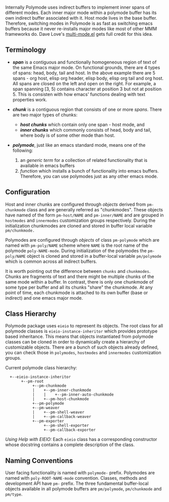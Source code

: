 Internally Polymode uses indirect buffers to implement inner spans of different
modes. Each inner major mode within a polymode buffer has its own indirect
buffer associated with it. Host mode lives in the base buffer. Therefore,
switching modes in Polymode is as fast as switching emacs buffers because it
never re-installs major modes like most of other MMM frameworks do. Dave Love's
[multi-mode.el](http://www.loveshack.ukfsn.org/emacs/multi-mode.el) gets full
credit for this idea.

## Terminology

  - _**span**_ is a contiguous and functionally homogeneous region of text of the
   same Emacs major mode. On functional grounds, there are 4 types of spans:
   head, body, tail and host. In the above example there are 5 spans - org host,
   elisp org header, elisp body, elisp org tail and org host.<br> All spans are
   closed on the left and open on the right. For example, a span spanning [3, 5)
   contains character at position 3 but not at position 5. This is consisten
   with how emacs' functions dealing with text properties work.

 - _**chunk**_ is a contiguous region that consists of one or more _spans_. There
   are two major types of chunks:
    - _**host chunks**_ which contain only one span - host mode, and 
    - _**inner chunks**_ which commonly consists of head, body and tail, where body
      is of some other mode than host.<br>
   
 - _**polymode**_, just like an emacs standard mode, means one of the following:
 
    1. an _generic term_ for a collection of related functionality that is
      available in emacs buffers
    2. _function_ which installs a bunch of functionality into emacs buffers.
      Therefore, you can use polymodes just as any other emacs mode.<br>


## Configuration

Host and inner chunks are configured through _objects_ derived from
`pm-chunkmode` class and are generally referred as "chunkmodes". These objects
have named of the form `pm-host/NAME` and `pm-inner/NAME` and are grouped in
`hostmodes` and `innermodes` customization groups respectively. During the
initialization chunkmodes are cloned and stored in buffer local variable
`pm/chunkmode.`

Polymodes are configured through _objects_ of class `pm-polymode` which are
named with `pm-poly/NAME` scheme where `NAME` is the root name of the polymode
`poly-NAME-mode`. During initialization of the polymodes the `pm-poly/NAME`
object is cloned and stored in a buffer-local variable `pm/polymode` which is
common across all indirect buffers.

It is worth pointing out the difference between `chunks` and `chunkmodes`.
Chunks are fragments of text and there might be multiple chunks of the same mode
within a buffer. In contrast, there is only one chunkmode of some type per
buffer and all its chunks "share" the chunkmode. At any point of time, each
chunkmode is attached to its own buffer (base or indirect) and one emacs major
mode.

 
## Class Hierarchy

Polymode package uses `eieio` to represent its objects. The root class for all
polymode classes is `eieio-instance-inheritor` which provides prototype based
inheritance. This means that objects instantiated from polymode classes can be
cloned in order to dynamically create a hierarchy of customizable objects. There
are a bunch of such objects already defined, you can check those in `polymodes`,
`hostmodes` and `innermodes` customization groups.

Current polymode class hierarchy:

```
  +--eieio-instance-inheritor
       +--pm-root
            +--pm-chunkmode
            |    +--pm-inner-chunkmode
            |    |    +--pm-inner-auto-chunkmode
            |    +--pm-host-chunkmode
            +--pm-polymode
            +--pm-weaver
            |    +--pm-shell-weaver
            |    +--pm-callback-weaver
            +--pm-exporter
                 +--pm-shell-exporter
                 +--pm-callback-exporter
```

*Using Help with EIEIO:* Each `eieio` class has a corresponding constructor
whose docstring contains a complete description of the class.

## Naming Conventions

User facing functionality is named with `polymode-` prefix. Polymodes are named
with `poly-ROOT-NAME-mode` convention. Classes, methods and development API have
`pm-` prefix. The three fundamental buffer-local objects available in all
polymode buffers are `pm/polymode`, `pm/chunkmode` and `pm/type`.
